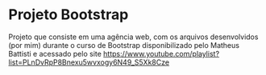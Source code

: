 # Projeto Bootstrap
Projeto que consiste em uma agência web, com os arquivos desenvolvidos (por mim) durante o curso de Bootstrap disponibilizado pelo Matheus Battisti e acessado pelo site https://www.youtube.com/playlist?list=PLnDvRpP8Bnexu5wvxogy6N49_S5Xk8Cze
